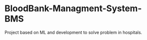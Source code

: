 # BloodBank-Managment-System-BMS
Project based on ML and development to solve problem in hospitals.
